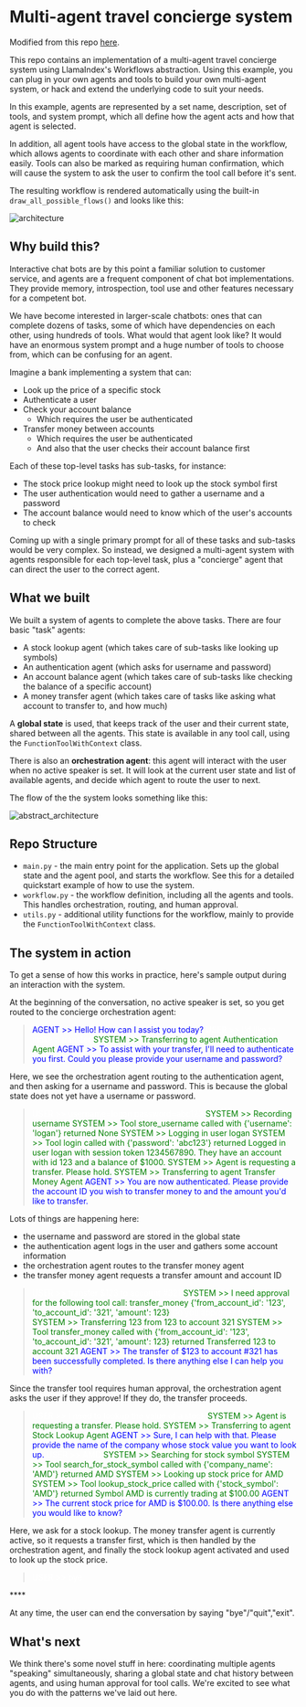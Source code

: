 # Multi-agent travel concierge system

Modified from this repo [here](https://github.com/run-llama/multi-agent-concierge/).

This repo contains an implementation of a multi-agent travel concierge system using LlamaIndex's Workflows abstraction. Using this example, you can plug in your own agents and tools to build your own multi-agent system, or hack and extend the underlying code to suit your needs.

In this example, agents are represented by a set name, description, set of tools, and system prompt, which all define how the agent acts and how that agent is selected.

In addition, all agent tools have access to the global state in the workflow, which allows agents to coordinate with each other and share information easily. Tools can also be marked as requiring human confirmation, which will cause the system to ask the user to confirm the tool call before it's sent.

The resulting workflow is rendered automatically using the built-in `draw_all_possible_flows()` and looks like this:

![architecture](./workflow.png)

## Why build this?

Interactive chat bots are by this point a familiar solution to customer service, and agents are a frequent component of chat bot implementations. They provide memory, introspection, tool use and other features necessary for a competent bot.

We have become interested in larger-scale chatbots: ones that can complete dozens of tasks, some of which have dependencies on each other, using hundreds of tools. What would that agent look like? It would have an enormous system prompt and a huge number of tools to choose from, which can be confusing for an agent.

Imagine a bank implementing a system that can:
* Look up the price of a specific stock
* Authenticate a user
* Check your account balance
    * Which requires the user be authenticated
* Transfer money between accounts
    * Which requires the user be authenticated
    * And also that the user checks their account balance first

Each of these top-level tasks has sub-tasks, for instance:
* The stock price lookup might need to look up the stock symbol first
* The user authentication would need to gather a username and a password
* The account balance would need to know which of the user's accounts to check

Coming up with a single primary prompt for all of these tasks and sub-tasks would be very complex. So instead, we designed a multi-agent system with agents responsible for each top-level task, plus a "concierge" agent that can direct the user to the correct agent.

## What we built

We built a system of agents to complete the above tasks. There are four basic "task" agents:
* A stock lookup agent (which takes care of sub-tasks like looking up symbols)
* An authentication agent (which asks for username and password)
* An account balance agent (which takes care of sub-tasks like checking the balance of a specific account)
* A money transfer agent (which takes care of tasks like asking what account to transfer to, and how much)

A **global state** is used, that keeps track of the user and their current state, shared between all the agents. This state is available in any tool call, using the `FunctionToolWithContext` class.

There is also an **orchestration agent**: this agent will interact with the user when no active speaker is set. It will look at the current user state and list of available agents, and decide which agent to route the user to next.

The flow of the the system looks something like this:

![abstract_architecture](./architecture.png)

## Repo Structure

- `main.py` - the main entry point for the application. Sets up the global state and the agent pool, and starts the workflow. See this for a detailed quickstart example of how to use the system.
- `workflow.py` - the workflow definition, including all the agents and tools. This handles orchestration, routing, and human approval.
- `utils.py` - additional utility functions for the workflow, mainly to provide the `FunctionToolWithContext` class.

## The system in action

To get a sense of how this works in practice, here's sample output during an interaction with the system.

At the beginning of the conversation, no active speaker is set, so you get routed to the concierge orchestration agent:

<blockquote>
<span style="color:blue">AGENT >>  Hello! How can I assist you today?</span>
<span style="color:white">USER >> I'd like to make a transfer</span>
<span style="color:green">SYSTEM >>  Transferring to agent Authentication Agent</span>
<span style="color:blue">AGENT >>  To assist with your transfer, I'll need to authenticate you first. Could you please provide your username and password?</span>
</blockquote>

Here, we see the orchestration agent routing to the authentication agent, and then asking for a username and password. This is because the global state does not yet have a username or password.

<blockquote>
<span style="color:white">USER >> username=logan password=abc123</span>
<span style="color:green">SYSTEM >>  Recording username</span>
<span style="color:green">SYSTEM >>  Tool store_username called with {'username': 'logan'} returned None</span>
<span style="color:green">SYSTEM >>  Logging in user logan</span>
<span style="color:green">SYSTEM >>  Tool login called with {'password': 'abc123'} returned Logged in user logan with session token 1234567890. They have an account with id 123 and a balance of $1000.</span>
<span style="color:green">SYSTEM >>  Agent is requesting a transfer. Please hold.</span>
<span style="color:green">SYSTEM >>  Transferring to agent Transfer Money Agent</span>
<span style="color:blue">AGENT >>  You are now authenticated. Please provide the account ID you wish to transfer money to and the amount you'd like to transfer.</span>
</blockquote>

Lots of things are happening here:
- the username and password are stored in the global state
- the authentication agent logs in the user and gathers some account information
- the orchestration agent routes to the transfer money agent
- the transfer money agent requests a transfer amount and account ID

<blockquote>
<span style="color:white">USER >> transfer $123 to account #321</span>
<span style="color:green">SYSTEM >> I need approval for the following tool call:</span>
<span style="color:green">transfer_money</span>
<span style="color:green">{'from_account_id': '123', 'to_account_id': '321', 'amount': 123}</span>
<span style="color:white">Do you approve? (y/n): y</span>
<span style="color:green">SYSTEM >>  Transferring 123 from 123 to account 321</span>
<span style="color:green">SYSTEM >>  Tool transfer_money called with {'from_account_id': '123', 'to_account_id': '321', 'amount': 123} returned Transferred 123 to account 321</span>
<span style="color:blue">AGENT >>  The transfer of $123 to account #321 has been successfully completed. Is there anything else I can help you with?</span>
</blockquote>

Since the transfer tool requires human approval, the orchestration agent asks the user if they approve! If they do, the transfer proceeds.

<blockquote>
<span style="color:white">USER >> I need to lookup the value of a stock</span>
<span style="color:green">SYSTEM >>  Agent is requesting a transfer. Please hold.</span>
<span style="color:green">SYSTEM >>  Transferring to agent Stock Lookup Agent</span>
<span style="color:blue">AGENT >>  Sure, I can help with that. Please provide the name of the company whose stock value you want to look up.</span>
<span style="color:white">USER >> AMD</span>
<span style="color:green">SYSTEM >>  Searching for stock symbol</span>
<span style="color:green">SYSTEM >>  Tool search_for_stock_symbol called with {'company_name': 'AMD'} returned AMD</span>
<span style="color:green">SYSTEM >>  Looking up stock price for AMD</span>
<span style="color:green">SYSTEM >>  Tool lookup_stock_price called with {'stock_symbol': 'AMD'} returned Symbol AMD is currently trading at $100.00</span>
<span style="color:blue">AGENT >>  The current stock price for AMD is $100.00. Is there anything else you would like to know?</span>
</blockquote>

Here, we ask for a stock lookup. The money transfer agent is currently active, so it requests a transfer first, which is then handled by the orchestration agent, and finally the stock lookup agent activated and used to look up the stock price.

<blockquote>
<span style="color:white">USER >> bye</span>
</blockquote>****

At any time, the user can end the conversation by saying "bye"/"quit","exit".

## What's next

We think there's some novel stuff in here: coordinating multiple agents "speaking" simultaneously, sharing a global state and chat history between agents, and using human approval for tool calls. We're excited to see what you do with the patterns we've laid out here.
